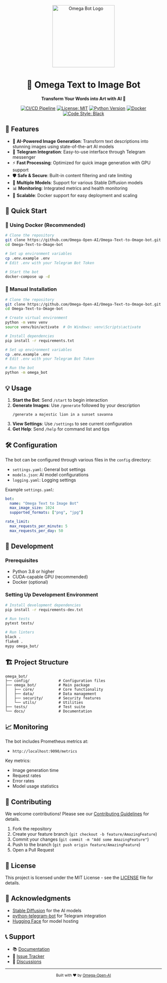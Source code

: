 <div align="center">
  <img src="docs/assets/omega-bot-logo.png" alt="Omega Bot Logo" width="200"/>

  # 🤖 Omega Text to Image Bot
  
  <p align="center">
    <strong>Transform Your Words into Art with AI 🎨</strong>
  </p>

  [![CI/CD Pipeline](https://github.com/Omega-Open-AI/Omega-Text-to-Omage-bot/actions/workflows/ci.yml/badge.svg)](https://github.com/Omega-Open-AI/Omega-Text-to-Omage-bot/actions/workflows/ci.yml)
  [![License: MIT](https://img.shields.io/badge/License-MIT-yellow.svg)](https://opensource.org/licenses/MIT)
  [![Python Version](https://img.shields.io/badge/python-3.8%2B-blue)](https://www.python.org/downloads/)
  [![Docker](https://img.shields.io/badge/docker-supported-brightgreen.svg)](https://www.docker.com/)
  [![Code Style: Black](https://img.shields.io/badge/code%20style-black-000000.svg)](https://github.com/psf/black)
</div>

## 🌟 Features

- 🎨 **AI-Powered Image Generation**: Transform text descriptions into stunning images using state-of-the-art AI models
- 🤖 **Telegram Integration**: Easy-to-use interface through Telegram messenger
- ⚡ **Fast Processing**: Optimized for quick image generation with GPU support
- 🛡️ **Safe & Secure**: Built-in content filtering and rate limiting
- 🎯 **Multiple Models**: Support for various Stable Diffusion models
- 📊 **Monitoring**: Integrated metrics and health monitoring
- 🔄 **Scalable**: Docker support for easy deployment and scaling

## 🚀 Quick Start

### 🐳 Using Docker (Recommended)

```bash
# Clone the repository
git clone https://github.com/Omega-Open-AI/Omega-Text-to-Omage-bot.git
cd Omega-Text-to-Omage-bot

# Set up environment variables
cp .env.example .env
# Edit .env with your Telegram Bot Token

# Start the bot
docker-compose up -d
```

### 🐍 Manual Installation

```bash
# Clone the repository
git clone https://github.com/Omega-Open-AI/Omega-Text-to-Omage-bot.git
cd Omega-Text-to-Omage-bot

# Create virtual environment
python -m venv venv
source venv/bin/activate  # On Windows: venv\Scripts\activate

# Install dependencies
pip install -r requirements.txt

# Set up environment variables
cp .env.example .env
# Edit .env with your Telegram Bot Token

# Run the bot
python -m omega_bot
```

## 💡 Usage

1. **Start the Bot**: Send `/start` to begin interaction
2. **Generate Images**: Use `/generate` followed by your description
   ```
   /generate a majestic lion in a sunset savanna
   ```
3. **View Settings**: Use `/settings` to see current configuration
4. **Get Help**: Send `/help` for command list and tips

## 🛠️ Configuration

The bot can be configured through various files in the `config` directory:

- `settings.yaml`: General bot settings
- `models.json`: AI model configurations
- `logging.yaml`: Logging settings

Example `settings.yaml`:
```yaml
bot:
  name: "Omega Text to Image Bot"
  max_image_size: 1024
  supported_formats: ["png", "jpg"]

rate_limit:
  max_requests_per_minute: 5
  max_requests_per_day: 50
```

## 🔧 Development

### Prerequisites

- Python 3.8 or higher
- CUDA-capable GPU (recommended)
- Docker (optional)

### Setting Up Development Environment

```bash
# Install development dependencies
pip install -r requirements-dev.txt

# Run tests
pytest tests/

# Run linters
black .
flake8 .
mypy omega_bot/
```

## 🏗️ Project Structure

```
omega_bot/
├── config/             # Configuration files
├── omega_bot/          # Main package
│   ├── core/           # Core functionality
│   ├── data/           # Data management
│   ├── security/       # Security features
│   └── utils/          # Utilities
├── tests/              # Test suite
└── docs/               # Documentation
```

## 📈 Monitoring

The bot includes Prometheus metrics at:
- `http://localhost:9090/metrics`

Key metrics:
- Image generation time
- Request rates
- Error rates
- Model usage statistics

## 🤝 Contributing

We welcome contributions! Please see our [Contributing Guidelines](docs/CONTRIBUTING.md) for details.

1. Fork the repository
2. Create your feature branch (`git checkout -b feature/AmazingFeature`)
3. Commit your changes (`git commit -m "Add some AmazingFeature"`)
4. Push to the branch (`git push origin feature/AmazingFeature`)
5. Open a Pull Request

## 📝 License

This project is licensed under the MIT License - see the [LICENSE](LICENSE) file for details.

## 🙏 Acknowledgments

- [Stable Diffusion](https://stability.ai/) for the AI models
- [python-telegram-bot](https://python-telegram-bot.org/) for Telegram integration
- [Hugging Face](https://huggingface.co/) for model hosting

## 📞 Support

- 📚 [Documentation](docs/README.md)
- 🐛 [Issue Tracker](https://github.com/Omega-Open-AI/Omega-Text-to-Omage-bot/issues)
- 💬 [Discussions](https://github.com/Omega-Open-AI/Omega-Text-to-Omage-bot/discussions)

---

<div align="center">
  <sub>Built with ❤️ by <a href="https://github.com/Omega-Open-AI">Omega-Open-AI</a></sub>
</div>